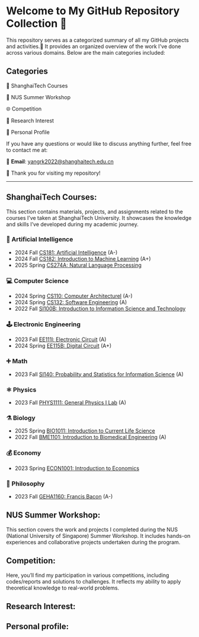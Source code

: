 # Welcome to My GitHub Repository Collection 👀 

This repository serves as a categorized summary of all my GitHub projects and activities.🙌 It provides an organized overview of the work I've done across various domains. 
Below are the main categories included:
## Categories
🏫 ShanghaiTech Courses

🌴 NUS Summer Workshop

🌐 Competition

🔬 Research Interest

🤵 Personal Profile

If you have any questions or would like to discuss anything further, feel free to contact me at:

📧 **Email**: [yangrk2022@shanghaitech.edu.cn](mailto:yangrk2022@shanghaitech.edu.cn)

🍕 Thank you for visiting my repository!

---
## ShanghaiTech Courses:
This section contains materials, projects, and assignments related to the courses I’ve taken at ShanghaiTech University. It showcases the knowledge and skills I’ve developed during my academic journey.
### 🤖 Artificial Intelligence
+ 2024 Fall [CS181: Artificial Intelligence](https://github.com/Rankyer/ShanghaiTech-CS181-Project) (A-)
+ 2024 Fall [CS182: Introduction to Machine Learning](https://github.com/Rankyer/ShanghaiTech-CS182-Project) (A+)
+ 2025 Spring [CS274A: Natural Language Processing](https://github.com/Rankyer/ShanghaiTech-CS274A/)

### 💻 Computer Science
+ 2024 Spring [CS110: Computer ArchitectureⅠ](https://github.com/Rankyer/ShanghaiTech-CS110) (A-)
+ 2024 Spring [CS132: Software Engineering](https://github.com/Rankyer/ShanghaiTech-CS132) (A)
+ 2022 Fall [SI100B: Introduction to Information Science and Technology](https://github.com/Rankyer/ShanghaiTech-SI100B-Project)

### 🕹️ Electronic Engineering
+ 2023 Fall [EE111l: Electronic Circuit](https://github.com/Rankyer/ShanghaiTech-EE111L) (A)
+ 2024 Spring [EE115B: Digital Circuit](https://github.com/Rankyer/ShanghaiTech-EE115B) (A+)

### ➕ Math
+ 2023 Fall [SI140: Probability and Statistics for Information Science](https://github.com/Rankyer/ShanghaiTech-SI140) (A)

### ⚛️ Physics
+ 2023 Fall [PHYS1111: General Physics I Lab](https://github.com/Rankyer/ShanghaiTech-PHYS1111) (A)

### ⚗️ Biology
+ 2025 Spring [BIO1011: Introduction to Current Life Science](https://github.com/Rankyer/ShanghaiTech-BIO1011)
+ 2022 Fall [BME1101: Introduction to Biomedical Engineering](https://github.com/Rankyer/ShanghaiTech-BME1101) (A)

### 💰 Economy
+ 2023 Spring [ECON1001: Introduction to Economics](https://github.com/Rankyer/ShanghaiTech-ECON1001)

### 🥸 Philosophy
+ 2023 Fall [GEHA1160: Francis Bacon](https://github.com/Rankyer/ShanghaiTech-GEHA1160) (A-)

## NUS Summer Workshop:
This section covers the work and projects I completed during the NUS (National University of Singapore) Summer Workshop. It includes hands-on experiences and collaborative projects undertaken during the program.

## Competition:
Here, you’ll find my participation in various competitions, including codes/reports and solutions to challenges. It reflects my ability to apply theoretical knowledge to real-world problems.


## Research Interest:
<!--This section highlights my research interests and related projects. It includes ongoing and completed work in areas I’m passionate about exploring further.-->



## Personal profile:
<!--This section provides a brief introduction to who I am, my background, and my journey so far. It gives a glimpse into my personal and professional growth.-->

